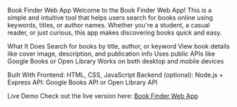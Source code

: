 Book Finder Web App
Welcome to the Book Finder Web App! This is a simple and intuitive tool that helps users search for books online using keywords, titles, or author names. Whether you're a student, a casual reader, or just curious, this app makes discovering books quick and easy.

What It Does
Search for books by title, author, or keyword
View book details like cover image, description, and publication info
Uses public APIs like Google Books or Open Library
Works on both desktop and mobile devices

Built With
Frontend: HTML, CSS, JavaScript
Backend (optional): Node.js + Express
API: Google Books API or Open Library API

Live Demo
Check out the live version here: [Book Finder Web App](https://pranitha.com)

